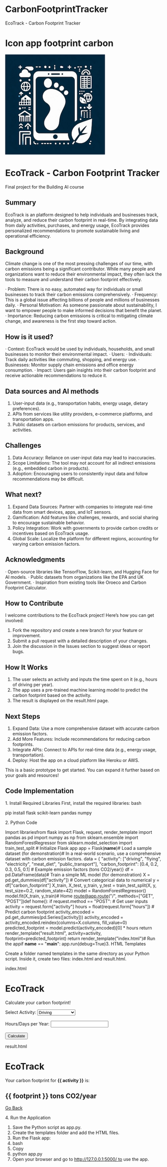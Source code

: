 # CarbonFootprintTracker
EcoTrack - Carbon Footprint Tracker
<!-- This is the markdown template for the final project of the Building AI course, 
created by Reaktor Innovations and University of Helsinki. 
Copy the template, paste it to your GitHub README and edit! -->

# Icon app footprint carbon
![](CarbonFootPrinter.jpeg)

# EcoTrack - Carbon Footprint Tracker

Final project for the Building AI course

## Summary

EcoTrack is an platform designed to help individuals and businesses track, analyze, and reduce their carbon footprint in real-time. By integrating data from daily activities, purchases, and energy usage, EcoTrack provides personalized recommendations to promote sustainable living and operational efficiency.


## Background

Climate change is one of the most pressing challenges of our time, with carbon emissions being a significant contributor. While many people and organizations want to reduce their environmental impact, they often lack the tools to measure and understand their carbon footprint effectively.

·	Problem: There is no easy, automated way for individuals or small businesses to track their carbon emissions comprehensively.
·	Frequency: This is a global issue affecting billions of people and millions of businesses daily.
·	Personal Motivation: As someone passionate about sustainability, I want to empower people to make informed decisions that benefit the planet.
·	Importance: Reducing carbon emissions is critical to mitigating climate change, and awareness is the first step toward action.

## How is it used?

·	Context: EcoTrack would be used by individuals, households, and small businesses to monitor their environmental impact.
·	Users:
  ·	Individuals: Track daily activities like commuting, shopping, and energy use.
  ·	Businesses: Monitor supply chain emissions and office energy consumption.
·	Impact: Users gain insights into their carbon footprint and receive actionable recommendations to reduce it.


## Data sources and AI methods

  1.	User-input data (e.g., transportation habits, energy usage, dietary preferences).
  2.	APIs from services like utility providers, e-commerce platforms, and transportation apps.
  3.	Public datasets on carbon emissions for products, services, and activities.

## Challenges

  1.	Data Accuracy: Reliance on user-input data may lead to inaccuracies.
  2.	Scope Limitations: The tool may not account for all indirect emissions (e.g., embedded carbon in products).
  3.	Adoption: Encouraging users to consistently input data and follow recommendations may be difficult.

## What next?

  1.	Expand Data Sources: Partner with companies to integrate real-time data from smart devices, apps, and IoT sensors.
  2.	Gamification: Add features like challenges, rewards, and social sharing to encourage sustainable behavior.
  3.	Policy Integration: Work with governments to provide carbon credits or incentives based on EcoTrack usage.
  4.	Global Scale: Localize the platform for different regions, accounting for varying carbon emission factors.

## Acknowledgments

·	Open-source libraries like TensorFlow, Scikit-learn, and Hugging Face for AI models.
·	Public datasets from organizations like the EPA and UK Government.
·	Inspiration from existing tools like Oroeco and Carbon Footprint Calculator.

## How to Contribute

I welcome contributions to the EcoTrack project! Here’s how you can get involved:
  1.	Fork the repository and create a new branch for your feature or improvement.
  2.	Submit a pull request with a detailed description of your changes.
  3.	Join the discussion in the Issues section to suggest ideas or report bugs.

## How It Works

  1.	The user selects an activity and inputs the time spent on it (e.g., hours of driving per year).
  2.	The app uses a pre-trained machine learning model to predict the carbon footprint based on the activity.
  3.	The result is displayed on the result.html page.

## Next Steps

  1.	Expand Data: Use a more comprehensive dataset with accurate carbon emission factors.
  2.	Add More Features: Include recommendations for reducing carbon footprints.
  3.	Integrate APIs: Connect to APIs for real-time data (e.g., energy usage, transportation).
  4.	Deploy: Host the app on a cloud platform like Heroku or AWS.

This is a basic prototype to get started. You can expand it further based on your goals and resources!

## Code Implementation

1. Install Required Libraries
First, install the required libraries:
bash

pip install flask scikit-learn pandas numpy

2. Python Code

Import librariesfrom flask import Flask, request, render_template import pandas as pd import numpy as np from sklearn.ensemble import RandomForestRegressor from sklearn.model_selection import train_test_split  # Initialize Flask app app = Flask(__name__)# Load a sample dataset (for demonstration)# In a real-world scenario, use a comprehensive dataset with carbon emission factors. data = {     "activity": ["driving", "flying", "electricity", "meat_diet", "public_transport"],     "carbon_footprint": [0.4, 0.2, 0.3, 0.5, 0.1]  # Example emission factors (tons CO2/year)} df = pd.DataFrame(data)# Train a simple ML model (for demonstration) X = pd.get_dummies(df["activity"])  # Convert categorical data to numerical y = df["carbon_footprint"] X_train, X_test, y_train, y_test = train_test_split(X, y, test_size=0.2, random_state=42) model = RandomForestRegressor() model.fit(X_train, y_train)# Home route@app.route("/", methods=["GET", "POST"])def home():     if request.method == "POST":         # Get user inputs         activity = request.form["activity"]         hours = float(request.form["hours"])          # Predict carbon footprint         activity_encoded = pd.get_dummies(pd.Series([activity]))         activity_encoded = activity_encoded.reindex(columns=X.columns, fill_value=0)         predicted_footprint = model.predict(activity_encoded)[0] * hours          return render_template("result.html", activity=activity, footprint=predicted_footprint)     return render_template("index.html")# Run the appif __name__ == "__main__":     app.run(debug=True)3. HTML Templates

Create a folder named templates in the same directory as your Python script. Inside it, create two files: index.html and result.html.

index.html

<!DOCTYPE html><html lang="en"><head>     <meta charset="UTF-8">     <meta name="viewport" content="width=device-width, initial-scale=1.0">     <title>EcoTrack - Carbon Footprint Calculator</title></head><body>     <h1>EcoTrack</h1>     <p>Calculate your carbon footprint!</p>     <form method="POST">         <label for="activity">Select Activity:</label>         <select name="activity" id="activity">             <option value="driving">Driving</option>             <option value="flying">Flying</option>             <option value="electricity">Electricity Usage</option>             <option value="meat_diet">Meat Diet</option>             <option value="public_transport">Public Transport</option>         </select>         <br><br>         <label for="hours">Hours/Days per Year:</label>         <input type="number" name="hours" id="hours" required>         <br><br>         <button type="submit">Calculate</button>     </form></body></html>

result.html

<!DOCTYPE html><html lang="en"><head>     <meta charset="UTF-8">     <meta name="viewport" content="width=device-width, initial-scale=1.0">     <title>EcoTrack - Result</title></head><body>     <h1>EcoTrack</h1>     <p>Your carbon footprint for <strong>{{ activity }}</strong> is:</p>     <h2>{{ footprint }} tons CO2/year</h2>     <a href="/">Go Back</a></body></html>

4. Run the Application

  1.	Save the Python script as app.py.
  2.	Create the templates folder and add the HTML files.
  3.	Run the Flask app:
  4.	bash
  5.	Copy
  6.	python app.py
  7.	Open your browser and go to http://127.0.0.1:5000/ to use the app.
